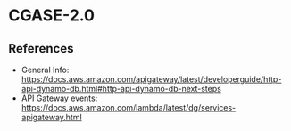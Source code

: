 # CGASE-2.0

## References

- General Info: https://docs.aws.amazon.com/apigateway/latest/developerguide/http-api-dynamo-db.html#http-api-dynamo-db-next-steps
- API Gateway events: https://docs.aws.amazon.com/lambda/latest/dg/services-apigateway.html
